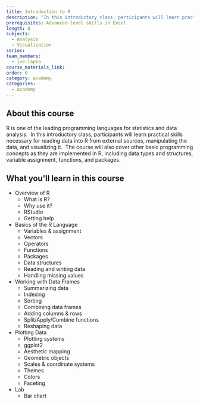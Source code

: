 ```yaml
---
title: Introduction to R
description: "In this introductory class, participants will learn practical skills necessary for reading data into R from external sources, manipulating the data, and visualizing it.\_ The course will also cover other basic programming concepts as they are implemented in R."
prerequisites: Advanced-level skills in Excel
length: 8
subjects:
  - Analysis
  - Visualization
series:
team_members:
  - joe-lapka
course_materials_link:
order: 0
category: academy
categories:
  - academy
---
```



## About this course

R is one of the leading programming languages for statistics and data analysis.  In this introductory class, participants will learn practical skills necessary for reading data into R from external sources, manipulating the data, and visualizing it.  The course will also cover other basic programming concepts as they are implemented in R, including data types and structures, variable assignment, functions, and packages.

## What you'll learn in this course

* Overview of R
  * What is R?
  * Why use it?
  * RStudio
  * Getting help
* Basics of the R Language
  * Variables & assignment
  * Vectors
  * Operators
  * Functions
  * Packages
  * Data structures
  * Reading and writing data
  * Handling missing values
* Working with Data Frames
  * Summarizing data
  * Indexing
  * Sorting
  * Combining data frames
  * Adding columns & rows
  * Split/Apply/Combine functions
  * Reshaping data
* Plotting Data
  * Plotting systems
  * ggplot2
  * Aesthetic mapping
  * Geometric objects
  * Scales & coordinate systems
  * Themes
  * Colors
  * Faceting
* Lab
  * Bar chart